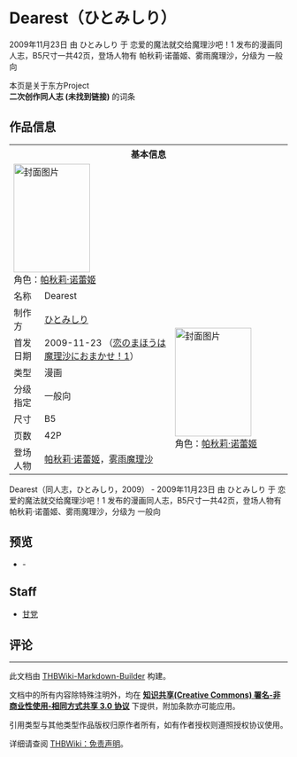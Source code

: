# Dearest（ひとみしり）

<!-- source html: G:\repos\THBWiki-Markdown-Builder\THBWikiMarkdown\Temp\main\d\d3\ns0%3ADearest%EF%BC%88%E3%81%B2%E3%81%A8%E3%81%BF%E3%81%97%E3%82%8A%EF%BC%89.html -->

2009年11月23日 由 ひとみしり 于 恋爱的魔法就交给魔理沙吧！1 发布的漫画同人志，B5尺寸一共42页，登场人物有 帕秋莉·诺蕾姬、雾雨魔理沙，分级为 一般向

本页是关于东方Project  
 **二次创作同人志 (未找到链接)** 的词条
## 作品信息

<table><tbody><tr><th colspan="3">基本信息</th></tr><tr><td class="cover-artwork-mobile" colspan="2"><a href="./文件-Dearest（ひとみしり）封面.jpg.md" class="image" title="封面图片"><img alt="封面图片" src="https://upload.thwiki.cc/thumb/2/2e/Dearest%EF%BC%88%E3%81%B2%E3%81%A8%E3%81%BF%E3%81%97%E3%82%8A%EF%BC%89%E5%B0%81%E9%9D%A2.jpg/138px-Dearest%EF%BC%88%E3%81%B2%E3%81%A8%E3%81%BF%E3%81%97%E3%82%8A%EF%BC%89%E5%B0%81%E9%9D%A2.jpg" decoding="async" loading="lazy" width="138" height="196" srcset="https://upload.thwiki.cc/thumb/2/2e/Dearest%EF%BC%88%E3%81%B2%E3%81%A8%E3%81%BF%E3%81%97%E3%82%8A%EF%BC%89%E5%B0%81%E9%9D%A2.jpg/208px-Dearest%EF%BC%88%E3%81%B2%E3%81%A8%E3%81%BF%E3%81%97%E3%82%8A%EF%BC%89%E5%B0%81%E9%9D%A2.jpg 1.5x, https://upload.thwiki.cc/thumb/2/2e/Dearest%EF%BC%88%E3%81%B2%E3%81%A8%E3%81%BF%E3%81%97%E3%82%8A%EF%BC%89%E5%B0%81%E9%9D%A2.jpg/277px-Dearest%EF%BC%88%E3%81%B2%E3%81%A8%E3%81%BF%E3%81%97%E3%82%8A%EF%BC%89%E5%B0%81%E9%9D%A2.jpg 2x" data-file-width="424" data-file-height="600"></a><div class="cover-char">角色：<a href="./帕秋莉·诺蕾姬.md" title="帕秋莉·诺蕾姬">帕秋莉·诺蕾姬</a></div></td>
</tr><tr><td class="label">名称</td><td colspan="2"> Dearest </td></tr><tr><td class="label">制作方</td><td><a href="./ひとみしり.md" title="ひとみしり">ひとみしり</a></td><td class="cover-artwork" rowspan="7" style="min-width:196px;"><a href="./文件-Dearest（ひとみしり）封面.jpg.md" class="image" title="封面图片"><img alt="封面图片" src="https://upload.thwiki.cc/thumb/2/2e/Dearest%EF%BC%88%E3%81%B2%E3%81%A8%E3%81%BF%E3%81%97%E3%82%8A%EF%BC%89%E5%B0%81%E9%9D%A2.jpg/138px-Dearest%EF%BC%88%E3%81%B2%E3%81%A8%E3%81%BF%E3%81%97%E3%82%8A%EF%BC%89%E5%B0%81%E9%9D%A2.jpg" decoding="async" loading="lazy" width="138" height="196" srcset="https://upload.thwiki.cc/thumb/2/2e/Dearest%EF%BC%88%E3%81%B2%E3%81%A8%E3%81%BF%E3%81%97%E3%82%8A%EF%BC%89%E5%B0%81%E9%9D%A2.jpg/208px-Dearest%EF%BC%88%E3%81%B2%E3%81%A8%E3%81%BF%E3%81%97%E3%82%8A%EF%BC%89%E5%B0%81%E9%9D%A2.jpg 1.5x, https://upload.thwiki.cc/thumb/2/2e/Dearest%EF%BC%88%E3%81%B2%E3%81%A8%E3%81%BF%E3%81%97%E3%82%8A%EF%BC%89%E5%B0%81%E9%9D%A2.jpg/277px-Dearest%EF%BC%88%E3%81%B2%E3%81%A8%E3%81%BF%E3%81%97%E3%82%8A%EF%BC%89%E5%B0%81%E9%9D%A2.jpg 2x" data-file-width="424" data-file-height="600"></a><div class="cover-char">角色：<a href="./帕秋莉·诺蕾姬.md" title="帕秋莉·诺蕾姬">帕秋莉·诺蕾姬</a></div></td>
</tr><tr><td class="label">首发日期</td><td>2009-11-23&#160;（<a href="/展会作品列表?e=%E6%81%8B%E7%88%B1%E7%9A%84%E9%AD%94%E6%B3%95%E5%B0%B1%E4%BA%A4%E7%BB%99%E9%AD%94%E7%90%86%E6%B2%99%E5%90%A7%EF%BC%81%231">恋のまほうは魔理沙におまかせ！1</a>）</td></tr><tr><td class="label">类型</td><td>漫画</td></tr><tr><td class="label">分级指定</td><td>一般向</td></tr><tr><td class="label">尺寸</td><td>B5</td></tr><tr><td class="label">页数</td><td>42P</td></tr><tr><td class="label">登场人物</td><td><a href="./帕秋莉·诺蕾姬.md" title="帕秋莉·诺蕾姬">帕秋莉·诺蕾姬</a>，<a href="./雾雨魔理沙.md" title="雾雨魔理沙">雾雨魔理沙</a></td></tr></tbody></table>

Dearest（同人志，ひとみしり，2009） - 2009年11月23日 由 ひとみしり 于 恋爱的魔法就交给魔理沙吧！1 发布的漫画同人志，B5尺寸一共42页，登场人物有 帕秋莉·诺蕾姬、雾雨魔理沙，分级为 一般向
## 预览
- [](./文件-Dearest（ひとみしり）预览图1.jpg.md)- [](./文件-Dearest（ひとみしり）预览图2.jpg.md)

## Staff
- [甘党](./甘党.md)

## 评论




---

此文档由 [THBWiki-Markdown-Builder](https://github.com/Delsin-Yu/THBWiki-Markdown-Builder) 构建。

文档中的所有内容除特殊注明外，均在 [**知识共享(Creative Commons) 署名-非商业性使用-相同方式共享 3.0 协议**](https://creativecommons.org/licenses/by-sa/3.0/deed.zh-hans) 下提供，附加条款亦可能应用。

引用类型与其他类型作品版权归原作者所有，如有作者授权则遵照授权协议使用。

详细请查阅 [THBWiki：免责声明](https://thbwiki.cc/THBWiki:%E5%85%8D%E8%B4%A3%E5%A3%B0%E6%98%8E)。

